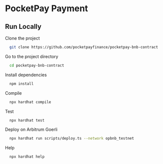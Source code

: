 # PocketPay Payment

## Run Locally

Clone the project

```bash
  git clone https://github.com/pocketpayfinance/pocketpay-bnb-contract.git
```

Go to the project directory

```bash
  cd pocketpay-bnb-contract
```

Install dependencies

```bash
  npm install
```

Compile

```bash
  npx hardhat compile
```

Test

```bash
  npx hardhat test
```

Deploy on Arbitrum Goerli

```bash
  npx hardhat run scripts/deploy.ts --network opbnb_testnet
```

Help

```bash
  npx hardhat help
```
